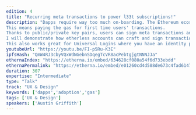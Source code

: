 ```yaml
---
edition: 4
title: "Recurring meta transactions to power l33t subscriptions!"
description: "Dapps require way too much on-boarding. The Ethereum ecosystem needs to push toward mass adoption by allowing new users immediate access to functionality and interactivity without all the hoops to jump through.
This means paying the gas for first time users' transactions. 
Thanks to public/private key pairs, users can sign meta transactions and incentivize desktop miners to pay the gas for them.
I will demonstrate how etherless accounts can craft and sign transaction off-chain and send them to a relayer. The relayer, incentivized by the a reward in the transaction, submit the the meta transaction to a bouncer proxy and pay the gas. 
This also works great for Universal Logins where you have an identity proxy that your etherless devices can transact through."
youtubeUrl: "https://youtu.be/FI-p5Ru-K3E"
ipfsHash: "QmW4RJ3cbyVQxWdNGebnSDqegTcVR8acPebtgjgtNNNJJa"
ethernaIndex: "https://etherna.io/embed/634628cf080a54f6d733ebdd"
ethernaPermalink: "https://etherna.io/embed/e01260cd4d588de673c4fad6147c27e1d17047453f64dfcedbf7ae0d19b3d8e1"
duration: 307
expertise: "Intermediate"
type: "Talk"
track: "UX & Design"
keywords: ['dapps','adoption','gas']
tags: ['UX & Design']
speakers: ['Austin Griffith']
---
```

